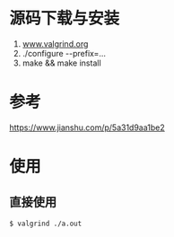 # 源码下载与安装
1. www.valgrind.org
2. ./configure --prefix=...
3. make && make install

# 参考
https://www.jianshu.com/p/5a31d9aa1be2

# 使用
## 直接使用
```
$ valgrind ./a.out
```